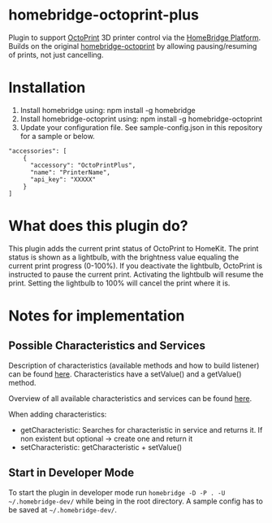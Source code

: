 # homebridge-octoprint-plus

Plugin to support [OctoPrint](https://octopi.octoprint.org) 3D printer control via the [HomeBridge Platform](https://github.com/nfarina/homebridge). Builds on the original [homebridge-octoprint]() by allowing pausing/resuming of prints, not just cancelling.

# Installation

1. Install homebridge using: npm install -g homebridge
2. Install homebridge-octoprint using: npm install -g homebridge-octoprint
3. Update your configuration file. See sample-config.json in this repository for a sample or below.

```
"accessories": [
    {
      "accessory": "OctoPrintPlus",
      "name": "PrinterName",
      "api_key": "XXXXX"
    }
]
```

# What does this plugin do?

This plugin adds the current print status of OctoPrint to HomeKit. The print status is shown as a lightbulb, with the brightness value equaling the current print progress (0-100%). If you deactivate the lightbulb, OctoPrint is instructed to pause the current print. Activating the lightbulb will resume the print. Setting the lightbulb to 100% will cancel the print where it is.

# Notes for implementation

## Possible Characteristics and Services
Description of characteristics (available methods and how to build listener) can be found [here]( https://github.com/KhaosT/HAP-NodeJS/blob/master/lib/Characteristic.js). Characteristics have a setValue() and a getValue() method.

Overview of all available characteristics and services can be found [here](https://github.com/KhaosT/HAP-NodeJS/blob/master/lib/gen/HomeKitTypes.js).

When adding characteristics:
* getCharacteristic: Searches for characteristic in service and returns it. If non existent but optional -> create one and return it
* setCharacteristic: getCharacteristic + setValue()

## Start in Developer Mode

To start the plugin in developer mode run `homebridge -D -P . -U ~/.homebridge-dev/` while being in the root directory. A sample config has to be saved at `~/.homebridge-dev/`.
